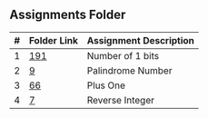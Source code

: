 ##  Assignments Folder

|   #   | Folder Link | Assignment Description |
| :---: | ----------- | ---------------------- |
|1| [191](https://github.com/srocka0716/4883-Prog-Tech/tree/main/Assignments/A05/Number-of-1-bits)         |Number of 1 bits|
|2| [9](https://github.com/srocka0716/4883-Prog-Tech/tree/main/Assignments/A05/Palindrome-Number)         |Palindrome Number|
|3| [66](https://github.com/srocka0716/4883-Prog-Tech/tree/main/Assignments/A05/Plus-one)         |Plus One|
|4| [7](https://github.com/srocka0716/4883-Prog-Tech/tree/main/Assignments/A05/Reverse-Integer)         |Reverse Integer|

